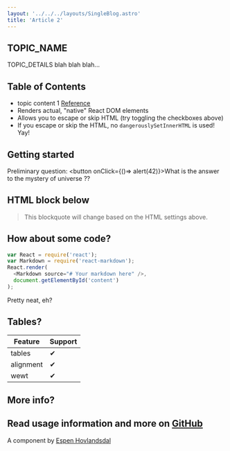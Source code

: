 ```yaml
---
layout: '../../../layouts/SingleBlog.astro'
title: 'Article 2'
---
```


## TOPIC_NAME

TOPIC_DETAILS
blah blah blah...

## Table of Contents
* topic content 1 [Reference](http://dibya.org)
* Renders actual, "native" React DOM elements
* Allows you to escape or skip HTML (try toggling the checkboxes above)
* If you escape or skip the HTML, no `dangerouslySetInnerHTML` is used! Yay!


## Getting started
Preliminary question: 
<button onClick={()=> alert(42)}>What is the answer to the mystery of universe ??</button>

## HTML block below
<blockquote>
This blockquote will change based on the HTML settings above.
</blockquote>

## How about some code?

```js
var React = require('react');
var Markdown = require('react-markdown');
React.render(
  <Markdown source="# Your markdown here" />,
  document.getElementById('content')
);
```
Pretty neat, eh?

## Tables?
| Feature   | Support |
| --------- | ------- |
| tables    | ✔ |
| alignment | ✔ |
| wewt      | ✔ |

## More info?

Read usage information and more on [GitHub](//github.com/rexxars/react-markdown)
---------------
A component by [Espen Hovlandsdal](https://espen.codes/)